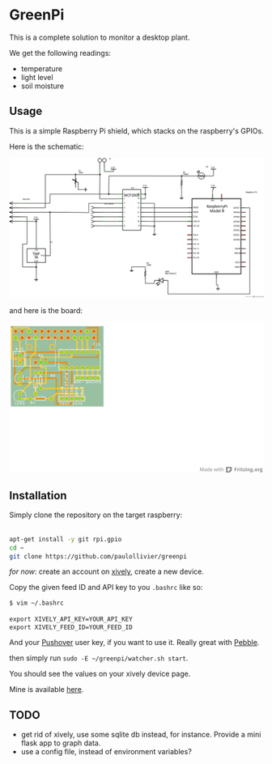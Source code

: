 # GreenPi

This is a complete solution to monitor a desktop plant.

We get the following readings:

* temperature
* light level
* soil moisture

## Usage

This is a simple Raspberry Pi shield, which stacks on the raspberry's GPIOs.

Here is the schematic:

![GreenPi schematic](GreenPi_schematic.png)

and here is the board:

![GreenPi pcb](GreenPi_pcb.png)

## Installation

Simply clone the repository on the target raspberry:

```sh

apt-get install -y git rpi.gpio
cd ~
git clone https://github.com/paulollivier/greenpi
```

*for now*: create an account on [xively](https://xively.com/), create a new device.

Copy the given feed ID and API key to you `.bashrc` like so:

```
$ vim ~/.bashrc

export XIVELY_API_KEY=YOUR_API_KEY
export XIVELY_FEED_ID=YOUR_FEED_ID
```

And your [Pushover](https://pushover.net/) user key, if you want to use it. Really great with [Pebble](https://getpebble.com/).


then simply run `sudo -E ~/greenpi/watcher.sh start`.

You should see the values on your xively device page.

Mine is available [here](https://xively.com/feeds/812814885).

## TODO

* get rid of xively, use some sqlite db instead, for instance. Provide a mini flask app to graph data.
* use a config file, instead of environment variables?

